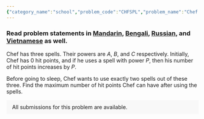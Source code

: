 ```yaml
---
{"category_name":"school","problem_code":"CHFSPL","problem_name":"Chef and Spells","problemComponents":{"constraints":"- $1 \\leq T \\leq 10^4$\n- $1 \\leq A, B, C \\leq 10^8$\n","constraintsState":true,"subtasks":"**Subtask #1 (100 points):** original constraints\n","subtasksState":true,"inputFormat":"- The first line of the input contains a single integer $T$ denoting the number of test cases. The description of $T$ test cases follows.\n- The first and only line of each test case contains three space-separated integers $A$, $B$, and $C$.\n\n","inputFormatState":true,"outputFormat":"For each test case, print a single line containing one integer — the maximum number of hit points.\n\n","outputFormatState":true,"sampleTestCases":{"0":{"id":1,"input":"2\n4 2 8\n10 14 18","output":"12\n32","explanation":"**Example case 1:** Chef has three possible options:\n- Use the first and second spell and have $4 + 2 = 6$ hitpoints.\n- Use the second and third spell and have $2 + 8 = 10$ hitpoints.\n- Use the first and third spell and have $4 + 8 = 12$ hitpoints.\n\nChef should choose the third option and use the spells with power $4$ and $8$ to have $12$ hitpoints.\n\n**Example case 2:** Chef should use the spells with power $14$ and $18$.","isDeleted":false}}},"video_editorial_url":"https://youtu.be/fgUWmsS7nw0","languages_supported":{"0":"CPP14","1":"C","2":"JAVA","3":"PYTH 3.6","4":"CPP17","5":"PYTH","6":"PYP3","7":"CS2","8":"ADA","9":"PYPY","10":"TEXT","11":"PAS fpc","12":"NODEJS","13":"RUBY","14":"PHP","15":"GO","16":"HASK","17":"TCL","18":"PERL","19":"SCALA","20":"LUA","21":"kotlin","22":"BASH","23":"JS","24":"LISP sbcl","25":"rust","26":"PAS gpc","27":"BF","28":"CLOJ","29":"R","30":"D","31":"CAML","32":"FORT","33":"ASM","34":"swift","35":"FS","36":"WSPC","37":"LISP clisp","38":"SQL","39":"SCM guile","40":"PERL6","41":"ERL","42":"CLPS","43":"ICK","44":"NICE","45":"PRLG","46":"ICON","47":"COB","48":"SCM chicken","49":"PIKE","50":"SCM qobi","51":"ST","52":"SQLQ","53":"NEM"},"max_timelimit":0.5,"source_sizelimit":50000,"problem_author":"souradeep_adm","problem_tester":"","date_added":"12-07-2021","tags":{"0":"cakewalk","1":"greedy","2":"ltime98","3":"souradeep_adm"},"problem_difficulty_level":"Cakewalk","best_tag":"","editorial_url":"https://discuss.codechef.com/problems/CHFSPL","time":{"view_start_date":1627745402,"submit_start_date":1627745402,"visible_start_date":1627745402,"end_date":1735669800},"is_direct_submittable":false,"problemDiscussURL":"https://discuss.codechef.com/search?q=CHFSPL","is_proctored":false,"visitedContests":{},"layout":"problem"}
---
```

### Read problem statements in [Mandarin](https://www.codechef.com/download/translated/LTIME98/mandarin/CHFSPL.pdf), [Bengali](https://www.codechef.com/download/translated/LTIME98/bengali/CHFSPL.pdf), [Russian](https://www.codechef.com/download/translated/LTIME98/russian/CHFSPL.pdf), and [Vietnamese](https://www.codechef.com/download/translated/LTIME98/vietnamese/CHFSPL.pdf) as well.

Chef has three spells. Their powers are $A$, $B$, and $C$ respectively. Initially, Chef has $0$ hit points, and if he uses a spell with power $P$, then his number of hit points increases by $P$.

Before going to sleep, Chef wants to use exactly two spells out of these three. Find the maximum number of hit points Chef can have after using the spells.


<aside style='background: #f8f8f8;padding: 10px 15px;'><div>All submissions for this problem are available.</div></aside>